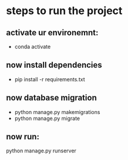 # steps to run the project

## activate ur environemnt:
* conda activate 

## now install dependencies
* pip install -r requirements.txt

## now database migration
* python manage.py makemigrations
* python manage.py migrate

## now run:
python manage.py runserver